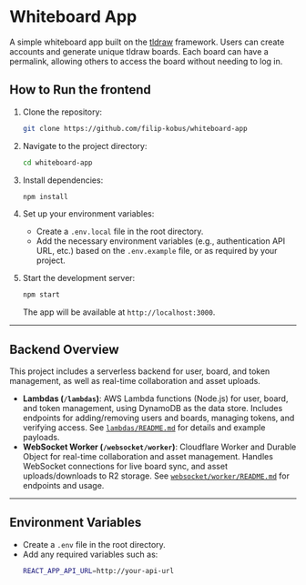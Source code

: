 # Whiteboard App
A simple whiteboard app built on the [tldraw](https://tldraw.dev/) framework. Users can create accounts and generate unique tldraw boards. Each board can have a permalink, allowing others to access the board without needing to log in.

## How to Run the frontend

1. Clone the repository:
   ```bash
   git clone https://github.com/filip-kobus/whiteboard-app
   ```

2. Navigate to the project directory:
   ```bash
   cd whiteboard-app
   ```

3. Install dependencies:
   ```bash
   npm install
   ```

4. Set up your environment variables:
   - Create a `.env.local` file in the root directory.
   - Add the necessary environment variables (e.g., authentication API URL, etc.) based on the `.env.example` file, or as required by your project.

5. Start the development server:
   ```bash
   npm start
   ```

   The app will be available at `http://localhost:3000`.

---

## Backend Overview

This project includes a serverless backend for user, board, and token management, as well as real-time collaboration and asset uploads.

- **Lambdas (`/lambdas`)**: AWS Lambda functions (Node.js) for user, board, and token management, using DynamoDB as the data store. Includes endpoints for adding/removing users and boards, managing tokens, and verifying access. See [`lambdas/README.md`](./lambdas/README.md) for details and example payloads.
- **WebSocket Worker (`/websocket/worker`)**: Cloudflare Worker and Durable Object for real-time collaboration and asset management. Handles WebSocket connections for live board sync, and asset uploads/downloads to R2 storage. See [`websocket/worker/README.md`](./websocket/worker/README.md) for endpoints and usage.

---

## Environment Variables

- Create a `.env` file in the root directory.
- Add any required variables such as:
  ```bash
  REACT_APP_API_URL=http://your-api-url
  ```
